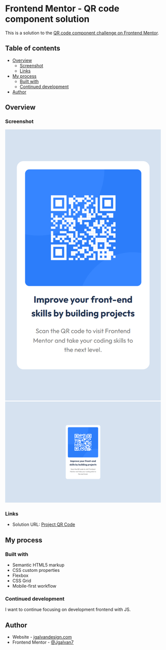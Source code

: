# Frontend Mentor - QR code component solution

This is a solution to the [QR code component challenge on Frontend Mentor](https://www.frontendmentor.io/challenges/qr-code-component-iux_sIO_H).

## Table of contents

- [Overview](#overview)
  - [Screenshot](#screenshot)
  - [Links](#links)
- [My process](#my-process)
  - [Built with](#built-with)
  - [Continued development](#continued-development)
- [Author](#author)

## Overview

### Screenshot

![](./assets/images/movile.png)
![](./assets/images/deesktop.png)

### Links

- Solution URL: [Project QR Code](https://github.com/Jgalvan7/challengeQR.github.io.git)

## My process

### Built with

- Semantic HTML5 markup
- CSS custom properties
- Flexbox
- CSS Grid
- Mobile-first workflow

### Continued development

I want to continue focusing on development frontend with JS.

## Author

- Website - [jgalvandesign.com](https://jgalvandesign.com/)
- Frontend Mentor - [@Jgalvan7](https://www.frontendmentor.io/profile/Jgalvan7)
